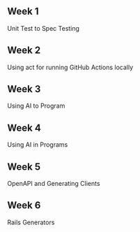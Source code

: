 ## Week 1
Unit Test to Spec Testing

## Week 2
Using act for running GitHub Actions locally

## Week 3
Using AI to Program

## Week 4
Using AI in Programs

## Week 5
OpenAPI and Generating Clients

## Week 6
Rails Generators
